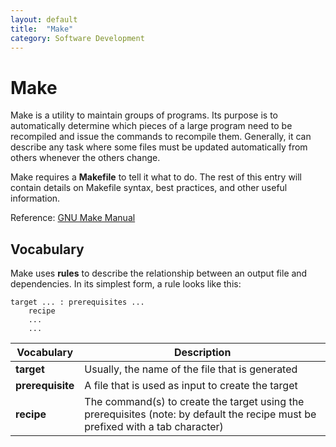 ```yaml
---
layout: default
title:  "Make"
category: Software Development
---
```


# Make
Make is a utility to maintain groups of programs. Its purpose is
to automatically determine which pieces of a large program need to
be recompiled and issue the commands to recompile them. Generally,
it can describe any task where some files must be updated automatically
from others whenever the others change.

Make requires a **Makefile** to tell it what to do. The rest of
this entry will contain details on Makefile syntax, best practices,
and other useful information.

Reference: [GNU Make Manual](https://www.gnu.org/software/make/manual/make.html)

## Vocabulary
Make uses **rules** to describe the relationship between an output
file and dependencies. In its simplest form, a rule looks like this:

```
target ... : prerequisites ...
	recipe
	...
	...
```

| Vocabulary | Description |
| ---------- | ----------- |
| **target** | Usually, the name of the file that is generated |
| **prerequisite** | A file that is used as input to create the target |
| **recipe** | The command(s) to create the target using the prerequisites (note: by default the recipe must be prefixed with a tab character) |
